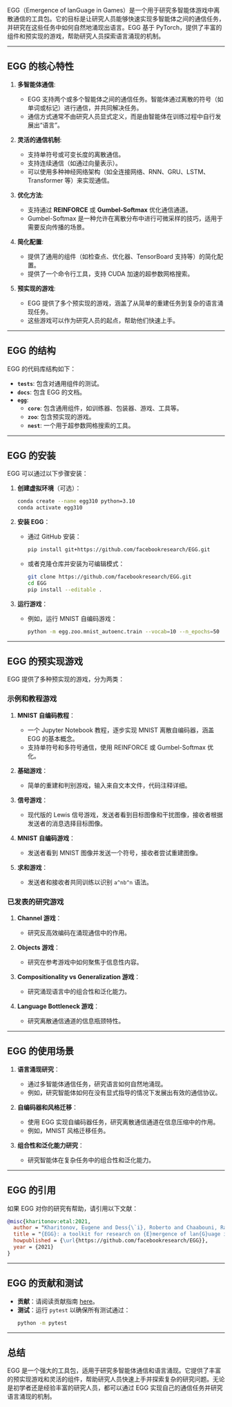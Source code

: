 EGG（Emergence of lanGuage in Games）是一个用于研究多智能体游戏中离散通信的工具包。它的目标是让研究人员能够快速实现多智能体之间的通信任务，并研究在这些任务中如何自然地涌现出语言。EGG 基于 PyTorch，提供了丰富的组件和预实现的游戏，帮助研究人员探索语言涌现的机制。

---

## **EGG 的核心特性**

1. **多智能体通信**:
   - EGG 支持两个或多个智能体之间的通信任务。智能体通过离散的符号（如单词或标记）进行通信，并共同解决任务。
   - 通信方式通常不由研究人员显式定义，而是由智能体在训练过程中自行发展出“语言”。

2. **灵活的通信机制**:
   - 支持单符号或可变长度的离散通信。
   - 支持连续通信（如通过向量表示）。
   - 可以使用多种神经网络架构（如全连接网络、RNN、GRU、LSTM、Transformer 等）来实现通信。

3. **优化方法**:
   - 支持通过 **REINFORCE** 或 **Gumbel-Softmax** 优化通信通道。
   - Gumbel-Softmax 是一种允许在离散分布中进行可微采样的技巧，适用于需要反向传播的场景。

4. **简化配置**:
   - 提供了通用的组件（如检查点、优化器、TensorBoard 支持等）的简化配置。
   - 提供了一个命令行工具，支持 CUDA 加速的超参数网格搜索。

5. **预实现的游戏**:
   - EGG 提供了多个预实现的游戏，涵盖了从简单的重建任务到复杂的语言涌现任务。
   - 这些游戏可以作为研究人员的起点，帮助他们快速上手。

---

## **EGG 的结构**

EGG 的代码库结构如下：

- **`tests`**: 包含对通用组件的测试。
- **`docs`**: 包含 EGG 的文档。
- **`egg`**:
  - **`core`**: 包含通用组件，如训练器、包装器、游戏、工具等。
  - **`zoo`**: 包含预实现的游戏。
  - **`nest`**: 一个用于超参数网格搜索的工具。

---

## **EGG 的安装**

EGG 可以通过以下步骤安装：

1. **创建虚拟环境**（可选）：
   ```bash
   conda create --name egg310 python=3.10
   conda activate egg310
   ```

2. **安装 EGG**：
   - 通过 GitHub 安装：
     ```bash
     pip install git+https://github.com/facebookresearch/EGG.git
     ```
   - 或者克隆仓库并安装为可编辑模式：
     ```bash
     git clone https://github.com/facebookresearch/EGG.git
     cd EGG
     pip install --editable .
     ```

3. **运行游戏**：
   - 例如，运行 MNIST 自编码游戏：
     ```bash
     python -m egg.zoo.mnist_autoenc.train --vocab=10 --n_epochs=50
     ```

---

## **EGG 的预实现游戏**

EGG 提供了多种预实现的游戏，分为两类：

### **示例和教程游戏**
1. **MNIST 自编码教程**：
   - 一个 Jupyter Notebook 教程，逐步实现 MNIST 离散自编码器，涵盖 EGG 的基本概念。
   - 支持单符号和多符号通信，使用 REINFORCE 或 Gumbel-Softmax 优化。

2. **基础游戏**：
   - 简单的重建和判别游戏，输入来自文本文件，代码注释详细。

3. **信号游戏**：
   - 现代版的 Lewis 信号游戏，发送者看到目标图像和干扰图像，接收者根据发送者的消息选择目标图像。

4. **MNIST 自编码游戏**：
   - 发送者看到 MNIST 图像并发送一个符号，接收者尝试重建图像。

5. **求和游戏**：
   - 发送者和接收者共同训练以识别 `a^nb^n` 语法。

### **已发表的研究游戏**
1. **Channel 游戏**：
   - 研究反高效编码在涌现通信中的作用。

2. **Objects 游戏**：
   - 研究在参考游戏中如何聚焦于信息性内容。

3. **Compositionality vs Generalization 游戏**：
   - 研究涌现语言中的组合性和泛化能力。

4. **Language Bottleneck 游戏**：
   - 研究离散通信通道的信息瓶颈特性。

---

## **EGG 的使用场景**

1. **语言涌现研究**：
   - 通过多智能体通信任务，研究语言如何自然地涌现。
   - 例如，研究智能体如何在没有显式指导的情况下发展出有效的通信协议。

2. **自编码器和风格迁移**：
   - 使用 EGG 实现自编码器任务，研究离散通信通道在信息压缩中的作用。
   - 例如，MNIST 风格迁移任务。

3. **组合性和泛化能力研究**：
   - 研究智能体在复杂任务中的组合性和泛化能力。

---

## **EGG 的引用**

如果 EGG 对你的研究有帮助，请引用以下文献：
```bibtex
@misc{kharitonov:etal:2021,
  author = "Kharitonov, Eugene and Dess{\`i}, Roberto and Chaabouni, Rahma and Bouchacourt, Diane and Baroni, Marco",
  title = "{EGG}: a toolkit for research on {E}mergence of lan{G}uage in {G}ames",
  howpublished = {\url{https://github.com/facebookresearch/EGG}},
  year = {2021}
}
```

---

## **EGG 的贡献和测试**

- **贡献**：请阅读贡献指南 [here](.github/CONTRIBUTING.md)。
- **测试**：运行 `pytest` 以确保所有测试通过：
  ```bash
  python -m pytest
  ```

---

## **总结**

EGG 是一个强大的工具包，适用于研究多智能体通信和语言涌现。它提供了丰富的预实现游戏和灵活的组件，帮助研究人员快速上手并探索复杂的研究问题。无论是初学者还是经验丰富的研究人员，都可以通过 EGG 实现自己的通信任务并研究语言涌现的机制。